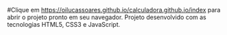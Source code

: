 #Clique em https://oilucassoares.github.io/calculadora.github.io/index para abrir o projeto pronto em seu navegador.
Projeto desenvolvido com as tecnologias HTML5, CSS3 e JavaScript.
